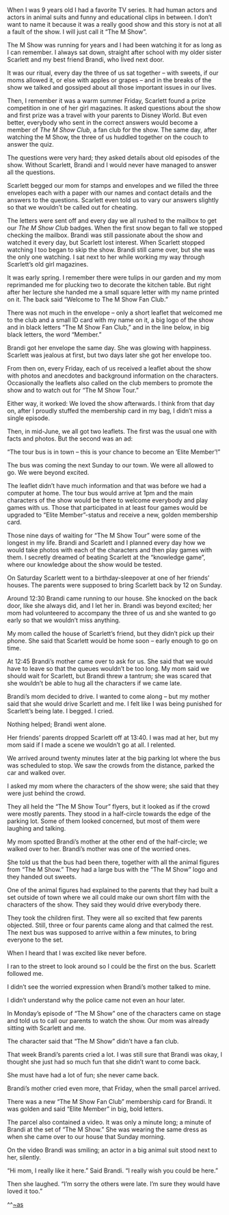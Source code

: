 When I was 9 years old I had a favorite TV series. It had human actors and actors in animal suits and funny and educational clips in between. I don’t want to name it because it was a really good show and this story is not at all a fault of the show. I will just call it “The M Show”.

The M Show was running for years and I had been watching it for as long as I can remember.  I always sat down, straight after school with my older sister Scarlett and my best friend Brandi, who lived next door.

It was our ritual, every day the three of us sat together – with sweets, if our moms allowed it, or else with apples or grapes – and in the breaks of the show we talked and gossiped about all those important issues in our lives.

Then, I remember it was a warm summer Friday, Scarlett found a prize competition in one of her girl magazines. It asked questions about the show and first prize was a travel with your parents to Disney World. But even better, everybody who sent in the correct answers would become a member of *The M Show Club*, a fan club for the show. The same day, after watching the M Show, the three of us huddled together on the couch to answer the quiz.

The questions were very hard; they asked details about old episodes of the show. Without Scarlett, Brandi and I would never have managed to answer all the questions.

Scarlett begged our mom for stamps and envelopes and we filled the three envelopes each with a paper with our names and contact details and the answers to the questions. Scarlett even told us to vary our answers slightly so that we wouldn’t be called out for cheating.

The letters were sent off and every day we all rushed to the mailbox to get our *The M Show Club* badges. When the first snow began to fall we stopped checking the mailbox. Brandi was still passionate about the show and watched it every day, but Scarlett lost interest. When Scarlett stopped watching I too began to skip the show. Brandi still came over, but she was the only one watching. I sat next to her while working my way through Scarlett’s old girl magazines.

It was early spring. I remember there were tulips in our garden and my mom reprimanded me for plucking two to decorate the kitchen table. But right after her lecture she handed me a small square letter with my name printed on it. The back said “Welcome to The M Show Fan Club.”

There was not much in the envelope – only a short leaflet that welcomed me to the club and a small ID card with my name on it, a big logo of the show and in black letters “The M Show Fan Club,” and in the line below, in big black letters, the word “Member.”

Brandi got her envelope the same day. She was glowing with happiness. Scarlett was jealous at first, but two days later she got her envelope too.

From then on, every Friday, each of us received a leaflet about the show with photos and anecdotes and background information on the characters. Occasionally the leaflets also called on the club members to promote the show and to watch out for “The M Show Tour.”

Either way, it worked: We loved the show afterwards. I think from that day on, after I proudly stuffed the membership card in my bag, I didn’t miss a single episode.

Then, in mid-June, we all got two leaflets. The first was the usual one with facts and photos. But the second was an ad:

“The tour bus is in town – this is your chance to become an ‘Elite Member’!”

The bus was coming the next Sunday to our town. We were all allowed to go. We were beyond excited.

The leaflet didn’t have much information and that was before we had a computer at home. The tour bus would arrive at 1pm and the main characters of the show would be there to welcome everybody and play games with us. Those that participated in at least four games would be upgraded to “Elite Member”-status and receive a new, golden membership card.

Those nine days of waiting for “The M Show Tour” were some of the longest in my life. Brandi and Scarlett and I planned every day how we would take photos with each of the characters and then play games with them. I secretly dreamed of beating Scarlett at the “knowledge game”, where our knowledge about the show would be tested.

On Saturday Scarlett went to a birthday-sleepover at one of her friends’ houses. The parents were supposed to bring Scarlett back by 12 on Sunday.

Around 12:30 Brandi came running to our house. She knocked on the back door, like she always did, and I let her in. Brandi was beyond excited; her mom had volunteered to accompany the three of us and she wanted to go early so that we wouldn’t miss anything.

My mom called the house of Scarlett’s friend, but they didn’t pick up their phone. She said that Scarlett would be home soon – early enough to go on time.

At 12:45 Brandi’s mother came over to ask for us. She said that we would have to leave so that the queues wouldn’t be too long. My mom said we should wait for Scarlett, but Brandi threw a tantrum; she was scared that she wouldn’t be able to hug all the characters if we came late.

Brandi’s mom decided to drive. I wanted to come along – but my mother said that she would drive Scarlett and me. I felt like I was being punished for Scarlett’s being late. I begged. I cried.

Nothing helped; Brandi went alone.

Her friends’ parents dropped Scarlett off at 13:40. I was mad at her, but my mom said if I made a scene we wouldn’t go at all. I relented.

We arrived around twenty minutes later at the big parking lot where the bus was scheduled to stop. We saw the crowds from the distance, parked the car and walked over.

I asked my mom where the characters of the show were; she said that they were just behind the crowd.

They all held the “The M Show Tour” flyers, but it looked as if the crowd were mostly parents. They stood in a half-circle towards the edge of the parking lot. Some of them looked concerned, but most of them were laughing and talking.

My mom spotted Brandi’s mother at the other end of the half-circle; we walked over to her. Brandi’s mother was one of the worried ones.

She told us that the bus had been there, together with all the animal figures from “The M Show.” They had a large bus with the “The M Show” logo and they handed out sweets.

One of the animal figures had explained to the parents that they had built a set outside of town where we all could make our own short film with the characters of the show. They said they would drive everybody there.

They took the children first. They were all so excited that few parents objected. Still, three or four parents came along and that calmed the rest. The next bus was supposed to arrive within a few minutes, to bring everyone to the set.

When I heard that I was excited like never before.

I ran to the street to look around so I could be the first on the bus. Scarlett followed me.

I didn’t see the worried expression when Brandi’s mother talked to mine.

I didn’t understand why the police came not even an hour later.

In Monday’s episode of “The M Show” one of the characters came on stage and told us to call our parents to watch the show. Our mom was already sitting with Scarlett and me.

The character said that “The M Show” didn’t have a fan club.

That week Brandi’s parents cried a lot. I was still sure that Brandi was okay, I thought she just had so much fun that she didn’t want to come back.

She must have had a lot of fun; she never came back.

Brandi’s mother cried even more, that Friday, when the small parcel arrived.

There was a new “The M Show Fan Club” membership card for Brandi. It was golden and said “Elite Member” in big, bold letters.

The parcel also contained a video. It was only a minute long; a minute of Brandi at the set of “The M Show.” She was wearing the same dress as when she came over to our house that Sunday morning.

On the video Brandi was smiling; an actor in a big animal suit stood next to her, silently.

“Hi mom, I really like it here.” Said Brandi. “I really wish you could be here.”

Then she laughed. “I’m sorry the others were late. I’m sure they would have loved it too.”

^^[~as](http://AntonScheller.com)
